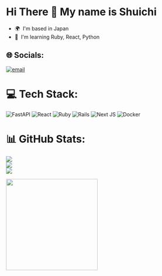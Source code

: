 Hi There 👋 My name is Shuichi
===============================================================================================================================

* 🌍  I'm based in Japan
* 🧠  I'm learning Ruby, React, Python


## 🌐 Socials:
[![email](https://img.shields.io/badge/Email-D14836?logo=gmail&logoColor=white)](mailto:fshu201031@gmail.com) 

# 💻 Tech Stack:
![FastAPI](https://img.shields.io/badge/FastAPI-005571?style=for-the-badge&logo=fastapi) ![React](https://img.shields.io/badge/react-%2320232a.svg?style=for-the-badge&logo=react&logoColor=%2361DAFB) ![Ruby](https://img.shields.io/badge/ruby-%23CC342D.svg?style=for-the-badge&logo=ruby&logoColor=white) ![Rails](https://img.shields.io/badge/rails-%23CC0000.svg?style=for-the-badge&logo=ruby-on-rails&logoColor=white) ![Next JS](https://img.shields.io/badge/Next-black?style=for-the-badge&logo=next.js&logoColor=white) ![Docker](https://img.shields.io/badge/docker-%230db7ed.svg?style=for-the-badge&logo=docker&logoColor=white)
# 📊 GitHub Stats:
![](https://github-readme-stats.vercel.app/api?username=Shu1F&theme=shadow_blue&hide_border=false&include_all_commits=true&count_private=true)<br/>
![](https://nirzak-streak-stats.vercel.app/?user=Shu1F&theme=shadow_blue&hide_border=false)<br/>
![](https://github-readme-stats.vercel.app/api/top-langs/?username=Shu1F&theme=shadow_blue&hide_border=false&include_all_commits=true&count_private=true&layout=compact)

<img src="https://github-readme-activity-graph.vercel.app/graph?username=Shu1F&theme=tokyo-night&hide_border=true" height="250px" />

<!-- Proudly created with GPRM ( https://gprm.itsvg.in ) -->
